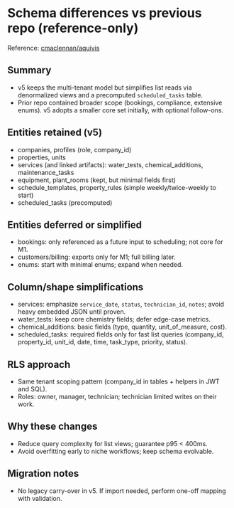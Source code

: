 # Schema differences vs previous repo (reference-only)

Reference: [cmaclennan/aquivis](https://github.com/cmaclennan/aquivis.git)

## Summary
- v5 keeps the multi-tenant model but simplifies list reads via denormalized views and a precomputed `scheduled_tasks` table.
- Prior repo contained broader scope (bookings, compliance, extensive enums). v5 adopts a smaller core set initially, with optional follow-ons.

## Entities retained (v5)
- companies, profiles (role, company_id)
- properties, units
- services (and linked artifacts): water_tests, chemical_additions, maintenance_tasks
- equipment, plant_rooms (kept, but minimal fields first)
- schedule_templates, property_rules (simple weekly/twice-weekly to start)
- scheduled_tasks (precomputed)

## Entities deferred or simplified
- bookings: only referenced as a future input to scheduling; not core for M1.
- customers/billing: exports only for M1; full billing later.
- enums: start with minimal enums; expand when needed.

## Column/shape simplifications
- services: emphasize `service_date`, `status`, `technician_id`, `notes`; avoid heavy embedded JSON until proven.
- water_tests: keep core chemistry fields; defer edge-case metrics.
- chemical_additions: basic fields (type, quantity, unit_of_measure, cost).
- scheduled_tasks: required fields only for fast list queries (company_id, property_id, unit_id, date, time, task_type, priority, status).

## RLS approach
- Same tenant scoping pattern (company_id in tables + helpers in JWT and SQL).
- Roles: owner, manager, technician; technician limited writes on their work.

## Why these changes
- Reduce query complexity for list views; guarantee p95 < 400ms.
- Avoid overfitting early to niche workflows; keep schema evolvable.

## Migration notes
- No legacy carry-over in v5. If import needed, perform one-off mapping with validation.


